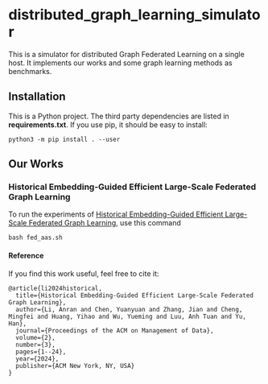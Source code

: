 # distributed_graph_learning_simulator

This is a simulator for distributed Graph Federated Learning on a single host. It implements our works and some graph learning methods as benchmarks.

## Installation

This is a Python project. The third party dependencies are listed in **requirements.txt**. If you use pip, it should be easy to install:

```
python3 -m pip install . --user
```

## Our Works

### Historical Embedding-Guided Efficient Large-Scale Federated Graph Learning

To run the experiments of [Historical Embedding-Guided Efficient Large-Scale Federated Graph Learning](https://dl.acm.org/doi/10.1145/3654947), use this command

```
bash fed_aas.sh
```

#### Reference

If you find this work useful, feel free to cite it:

```
@article{li2024historical,
  title={Historical Embedding-Guided Efficient Large-Scale Federated Graph Learning},
  author={Li, Anran and Chen, Yuanyuan and Zhang, Jian and Cheng, Mingfei and Huang, Yihao and Wu, Yueming and Luu, Anh Tuan and Yu, Han},
  journal={Proceedings of the ACM on Management of Data},
  volume={2},
  number={3},
  pages={1--24},
  year={2024},
  publisher={ACM New York, NY, USA}
}
```
